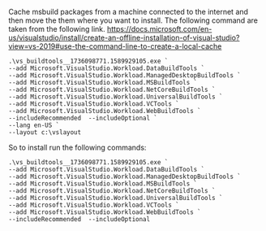 Cache msbuild packages from a machine connected to the internet and then move the them where you want to install.
The following command are taken from the following link.
https://docs.microsoft.com/en-us/visualstudio/install/create-an-offline-installation-of-visual-studio?view=vs-2019#use-the-command-line-to-create-a-local-cache


```
.\vs_buildtools__1736098771.1589929105.exe `
--add Microsoft.VisualStudio.Workload.DataBuildTools `
--add Microsoft.VisualStudio.Workload.ManagedDesktopBuildTools `
--add Microsoft.VisualStudio.Workload.MSBuildTools `
--add Microsoft.VisualStudio.Workload.NetCoreBuildTools `
--add Microsoft.VisualStudio.Workload.UniversalBuildTools `
--add Microsoft.VisualStudio.Workload.VCTools `
--add Microsoft.VisualStudio.Workload.WebBuildTools `
--includeRecommended  --includeOptional `
--lang en-US `
--layout c:\vslayout
```

So to install run the following commands:


```
.\vs_buildtools__1736098771.1589929105.exe `
--add Microsoft.VisualStudio.Workload.DataBuildTools `
--add Microsoft.VisualStudio.Workload.ManagedDesktopBuildTools `
--add Microsoft.VisualStudio.Workload.MSBuildTools `
--add Microsoft.VisualStudio.Workload.NetCoreBuildTools `
--add Microsoft.VisualStudio.Workload.UniversalBuildTools `
--add Microsoft.VisualStudio.Workload.VCTools `
--add Microsoft.VisualStudio.Workload.WebBuildTools `
--includeRecommended  --includeOptional
```

